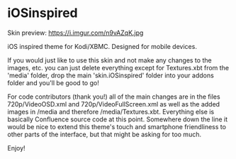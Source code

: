 iOSinspired
===========

Skin preview: https://i.imgur.com/n9vAZqK.jpg

iOS inspired theme for Kodi/XBMC. Designed for mobile devices.

If you would just like to use this skin and not make any changes to the images, etc. you can just delete everything except for Textures.xbt from the 'media' folder, drop the main 'skin.iOSinspired' folder into your addons folder and you'll be good to go!

For code contributors (thank you!) all of the main changes are in the files 720p/VideoOSD.xml and 720p/VideoFullScreen.xml as well as the added images in /media and therefore /media/Textures.xbt. Everything else is basically Confluence source code at this point. Somewhere down the line it would be nice to extend this theme's touch and smartphone friendliness to other parts of the interface, but that might be asking for too much.

Enjoy!
